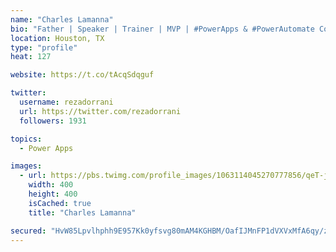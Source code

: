 ```yaml
---
name: "Charles Lamanna"
bio: "Father | Speaker | Trainer | MVP | #PowerApps & #PowerAutomate Community Super User | YouTuber Right-pointing triangle http://youtube.com/c/rezadorrani | Learn - Share - Clockwise rightwards and leftwards open circle arrows"
location: Houston, TX
type: "profile"
heat: 127

website: https://t.co/tAcqSdqguf

twitter:
  username: rezadorrani
  url: https://twitter.com/rezadorrani
  followers: 1931

topics:
  - Power Apps

images:
  - url: https://pbs.twimg.com/profile_images/1063114045270777856/qeT-jpWr_400x400.jpg
    width: 400
    height: 400
    isCached: true
    title: "Charles Lamanna"

secured: "HvW85Lpvlhphh9E957Kk0yfsvg80mAM4KGHBM/OafIJMnFP1dVXVxMfA6qy/zLIciMyp4siRJsabwc1ADPbOTbfF7p8BXmj3ikWvEVWheQkVTewV7+l5QHk70y2K2GDc5ciVsNdTGUx/i8o0O7Z0RWYm172eKRbEbGDoQ0IMPyvLgATUgog5JUaDettSlEllICRgZI11CVAkURAPaAcvf/loxdj+gAzSz09tZAcHI7mfqeIKqYeUp9eo890wW7f7tPxvNcyyqt/VEdR1kxrMM4Q1gEX0XUf0wceoOaVs4P4w5wg5lq2ntT3XpJj7SOgMqq+Lr1QtFWPA5KFMKiGx39OFJOD4dwrVmqZc2Wm72vKYWnY8YbbKN2MMJf3XEPaPClXTIKT+T9J9i/DWG2KecBBxr93hAiQrjLPJzpSclvI=;RiFtdabNFU2RIBtNAZfDKA=="
---
```


